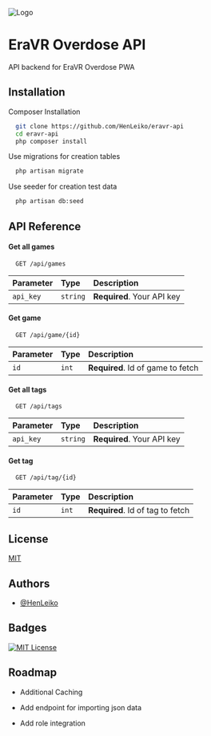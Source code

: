 
![Logo](https://avatars.mds.yandex.net/get-maps-adv-crm/3695124/2a0000018027d6b41794d71670333814a7ee/landing_logo_x3)


# EraVR Overdose API

API backend for EraVR Overdose PWA


## Installation

Composer Installation

```bash
  git clone https://github.com/HenLeiko/eravr-api
  cd eravr-api
  php composer install
```

Use migrations for creation tables

```bash
  php artisan migrate
```

Use seeder for creation test data

```bash
  php artisan db:seed
```

## API Reference

#### Get all games

```http
  GET /api/games
```

| Parameter | Type     | Description                |
| :-------- | :------- | :------------------------- |
| `api_key` | `string` | **Required**. Your API key |

#### Get game

```http
  GET /api/game/{id}
```

| Parameter | Type     | Description                       |
| :-------- | :------- | :-------------------------------- |
| `id`      | `int`    | **Required**. Id of game to fetch |

#### Get all tags

```http
  GET /api/tags
```

| Parameter | Type     | Description                |
| :-------- | :------- | :------------------------- |
| `api_key` | `string` | **Required**. Your API key |

#### Get tag

```http
  GET /api/tag/{id}
```

| Parameter | Type     | Description                       |
| :-------- | :------- | :-------------------------------- |
| `id`      | `int`    | **Required**. Id of tag to fetch |



## License

[MIT](https://choosealicense.com/licenses/mit/)


## Authors

- [@HenLeiko](https://github.com/HenLeiko)


## Badges

[![MIT License](https://img.shields.io/badge/License-MIT-green.svg)](https://choosealicense.com/licenses/mit/)



## Roadmap

- Additional Caching

- Add endpoint for importing json data

- Add role integration
